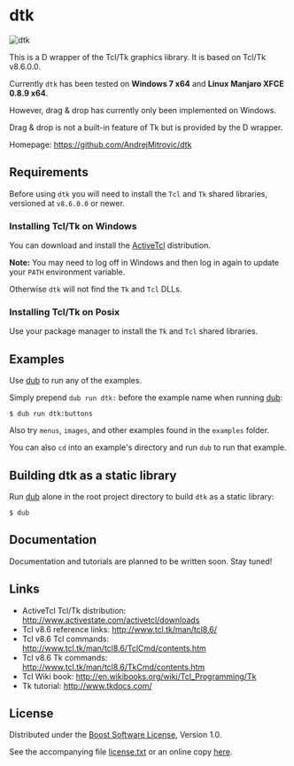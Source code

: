 # dtk

![dtk](https://raw.github.com/AndrejMitrovic/rtaudiod/master/screenshots/work_in_progress.png)

This is a D wrapper of the Tcl/Tk graphics library. It is based on Tcl/Tk v8.6.0.0.

Currently `dtk` has been tested on **Windows 7 x64** and **Linux Manjaro XFCE 0.8.9 x64**.

However, drag & drop has currently only been implemented on Windows.

Drag & drop is not a built-in feature of Tk but is provided by the D wrapper.

Homepage: https://github.com/AndrejMitrovic/dtk

## Requirements

Before using `dtk` you will need to install the `Tcl` and `Tk` shared libraries,
versioned at `v8.6.0.0` or newer.

### Installing Tcl/Tk on Windows

You can download and install the [ActiveTcl] distribution.

**Note:** You may need to log off in Windows and then log in again to update your `PATH`
environment variable.

Otherwise `dtk` will not find the `Tk` and `Tcl` DLLs.

### Installing Tcl/Tk on Posix

Use your package manager to install the `Tk` and `Tcl` shared libraries.

## Examples

Use [dub] to run any of the examples.

Simply prepend `dub run dtk:` before the example name when running [dub]:

```
$ dub run dtk:buttons
```

Also try `menus`, `images`, and other examples found in the `examples` folder.

You can also `cd` into an example's directory and run `dub` to run that example.

## Building dtk as a static library

Run [dub] alone in the root project directory to build `dtk` as a static library:

```
$ dub
```

## Documentation

Documentation and tutorials are planned to be written soon. Stay tuned!

## Links

- ActiveTcl Tcl/Tk distribution: http://www.activestate.com/activetcl/downloads
- Tcl v8.6 reference links: http://www.tcl.tk/man/tcl8.6/
- Tcl v8.6 Tcl commands: http://www.tcl.tk/man/tcl8.6/TclCmd/contents.htm
- Tcl v8.6 Tk commands: http://www.tcl.tk/man/tcl8.6/TkCmd/contents.htm
- Tcl Wiki book: http://en.wikibooks.org/wiki/Tcl_Programming/Tk
- Tk tutorial: http://www.tkdocs.com/

## License

Distributed under the [Boost Software License][BoostLicense], Version 1.0.

See the accompanying file [license.txt](https://raw.github.com/AndrejMitrovic/dtk/master/license.txt) or an online copy [here][BoostLicense].

[BoostLicense]: http://www.boost.org/LICENSE_1_0.txt
[dub]: http://code.dlang.org/download
[ActiveTcl]: http://www.activestate.com/activetcl
